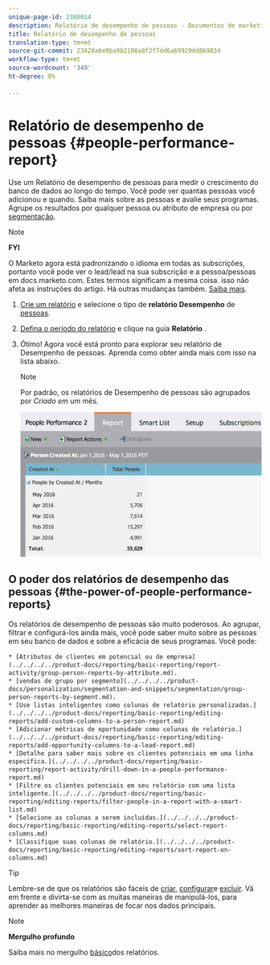 ```yaml
---
unique-page-id: 2360014
description: Relatório de desempenho de pessoas - Documentos de marketing - Documentação do produto
title: Relatório de desempenho de pessoas
translation-type: tm+mt
source-git-commit: 23428a6e0ba9b2108a8f2f7dd6a69929dd069834
workflow-type: tm+mt
source-wordcount: '349'
ht-degree: 0%

---
```



# Relatório de desempenho de pessoas {#people-performance-report}

Use um Relatório de desempenho de pessoas para medir o crescimento do banco de dados ao longo do tempo. Você pode ver quantas pessoas você adicionou e quando. Saiba mais sobre as pessoas e avalie seus programas. Agrupe os resultados por qualquer pessoa ou atributo de empresa ou por [segmentação](../../../../product-docs/personalization/segmentation-and-snippets/segmentation/create-a-segmentation.md).

>[!NOTE]
>
>**FYI**
>
>O Marketo agora está padronizando o idioma em todas as subscrições, portanto você pode ver o lead/lead na sua subscrição e a pessoa/pessoas em docs.marketo.com. Estes termos significam a mesma coisa. isso não afeta as instruções do artigo. Há outras mudanças também. [Saiba mais](http://docs.marketo.com/display/DOCS/Updates+to+Marketo+Terminology).

1. [Crie um relatório](../../../../product-docs/reporting/basic-reporting/creating-reports/create-a-report-in-a-program.md) e selecione o tipo de **relatório Desempenho** de [pessoas](report-type-overview.md).
1. [Defina o período do relatório](../../../../product-docs/reporting/basic-reporting/editing-reports/change-a-report-time-frame.md) e clique na guia **Relatório** .
1. Ótimo! Agora você está pronto para explorar seu relatório de Desempenho de pessoas. Aprenda como obter ainda mais com isso na lista abaixo.

   >[!NOTE]
   >
   >Por padrão, os relatórios de Desempenho de pessoas são agrupados por *Criado em* um mês.

   ![](assets/one.png)

## O poder dos relatórios de desempenho das pessoas {#the-power-of-people-performance-reports}

Os relatórios de desempenho de pessoas são muito poderosos. Ao agrupar, filtrar e configurá-los ainda mais, você pode saber muito sobre as pessoas em seu banco de dados e sobre a eficácia de seus programas.
Você pode:

    * [Atributos de clientes em potencial ou de empresa](../../../../product-docs/reporting/basic-reporting/report-activity/group-person-reports-by-attribute.md).
    * [vendas de grupo por segmento](../../../../product-docs/personalization/segmentation-and-snippets/segmentation/group-person-reports-by-segment.md).
    * [Use listas inteligentes como colunas de relatório personalizadas.](../../../../product-docs/reporting/basic-reporting/editing-reports/add-custom-columns-to-a-person-report.md)
    * [Adicionar métricas de oportunidade como colunas de relatório.](../../../../product-docs/reporting/basic-reporting/editing-reports/add-opportunity-columns-to-a-lead-report.md)
    * [Detalhe para saber mais sobre os clientes potenciais em uma linha específica.](../../../../product-docs/reporting/basic-reporting/report-activity/drill-down-in-a-people-performance-report.md)
    * [Filtre os clientes potenciais em seu relatório com uma lista inteligente.](../../../../product-docs/reporting/basic-reporting/editing-reports/filter-people-in-a-report-with-a-smart-list.md)
    * [Selecione as colunas a serem incluídas.](../../../../product-docs/reporting/basic-reporting/editing-reports/select-report-columns.md)
    * [Classifique suas colunas de relatório.](../../../../product-docs/reporting/basic-reporting/editing-reports/sort-report-on-columns.md)

>[!TIP]
>
>Lembre-se de que os relatórios são fáceis de [criar](../../../../product-docs/reporting/basic-reporting/creating-reports/create-a-report-in-a-program.md), [configurar](http://docs.marketo.com/display/docs/basic+reporting)e [excluir](../../../../product-docs/reporting/basic-reporting/report-activity/delete-a-report.md). Vá em frente e divirta-se com as muitas maneiras de manipulá-los, para aprender as melhores maneiras de focar nos dados principais.

>[!NOTE]
>
>**Mergulho profundo**
>
>
>Saiba mais no mergulho [básico](http://docs.marketo.com/display/docs/basic+reporting)dos relatórios.


